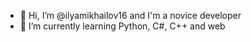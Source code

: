 - 👋 Hi, I’m @ilyamikhailov16 and I'm a novice developer
- 🌱 I’m currently learning Python, C#, C++ and web
